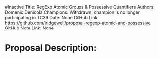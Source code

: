 #Inactive
Title: RegExp Atomic Groups & Possessive Quantifiers
Authors: Domenic Denicola
Champions: Withdrawn; champion is no longer participating in TC39
Date: None
GitHub Link: https://github.com/jridgewell/proposal-regexp-atomic-and-possessive
GitHub Note Link: None

# Proposal Description:

